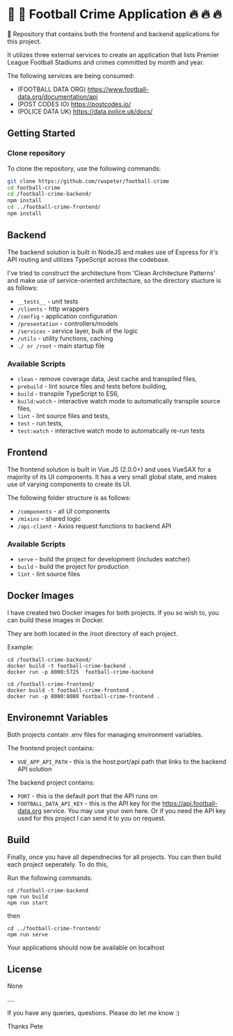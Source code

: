 # 🚀 🚀  Football Crime Application 🔥 🔥 🔥 

🤲 Repository that contains both the frontend and backend applications for this project.

It utilizes three external services to create an application that lists Premier League Football Stadiums and crimes committed by month and year.

The following services are being consumed: 

- (FOOTBALL DATA ORG) https://www.football-data.org/documentation/api
- (POST CODES IO) https://postcodes.io/
- (POLICE DATA UK) https://data.police.uk/docs/

## Getting Started

### Clone repository

To clone the repository, use the following commands:

```sh
git clone https://github.com/rwxpeter/football-crime
cd football-crime
cd /football-crime-backend/
npm install
cd ../football-crime-frontend/
npm install
```

## Backend
The backend solution is built in NodeJS and makes use of Express for it's API routing and utilizes TypeScript across the codebase.

I've tried to construct the architecture from 'Clean Architecture Patterns' and make use of service-oriented architecture, so the directory stucture is as follows:
- `__tests__` - unit tests
- `/clients` - http wrappers
- `/config` - application configuration
- `/presentation` - controllers/models
- `/services` - service layer, bulk of the logic 
- `/utils` - utility functions, caching
- `./ or /root` - main startup file

### Available Scripts

- `clean` - remove coverage data, Jest cache and transpiled files,
- `prebuild` - lint source files and tests before building,
- `build` - transpile TypeScript to ES6,
- `build:watch` - interactive watch mode to automatically transpile source files,
- `lint` - lint source files and tests,
- `test` - run tests,
- `test:watch` - interactive watch mode to automatically re-run tests


## Frontend
The frontend solution is built in Vue.JS (2.0.0+) and uses VueSAX for a majority of its UI components. It has a very small global state, and makes use of varying components to create its UI.

The following folder structure is as follows: 
- `/components` - all UI components
- `/mixins` - shared logic
- `/api-client` - Axios request functions to backend API

### Available Scripts
- `serve` - build the project for development (includes watcher)
- `build` - build the project for production
- `lint` - lint source files

## Docker Images

I have created two Docker images for both projects. If you so wish to, you can build these images in Docker.

They are both located in the /root directory of each project. 

Example: 

```
cd /football-crime-backend/
docker build -t football-crime-backend .
docker run -p 8000:5725  football-crime-backend

cd /football-crime-frontend/
docker build -t football-crime-frontend .
docker run -p 8080:8080 football-crime-frontend .
```

## Environemnt Variables

Both projects contain .env files for managing environment variables.

The frontend project contains:
- `VUE_APP_API_PATH` - this is the host:port/api path that links to the backend API solution

The backend project contains: 
- `PORT` - this is the default port that the API runs on 
- `FOOTBALL_DATA_API_KEY` - this is the API key for the https://api.football-data.org service. You may use your own here. Or if you need the API key used for this project I can send it to you on request.

## Build
Finally, once you have all dependnecies for all projects. You can then build each project seperately. To do this,

Run the following commands: 

```
cd /football-crime-backend
npm run build
npm run start
```
then
```
cd ../football-crime-frontend/
npm run serve
```

Your applications should now be available on localhost

## License

None

....

If you have any queries, questions. Please do let me know :)

Thanks
Pete
